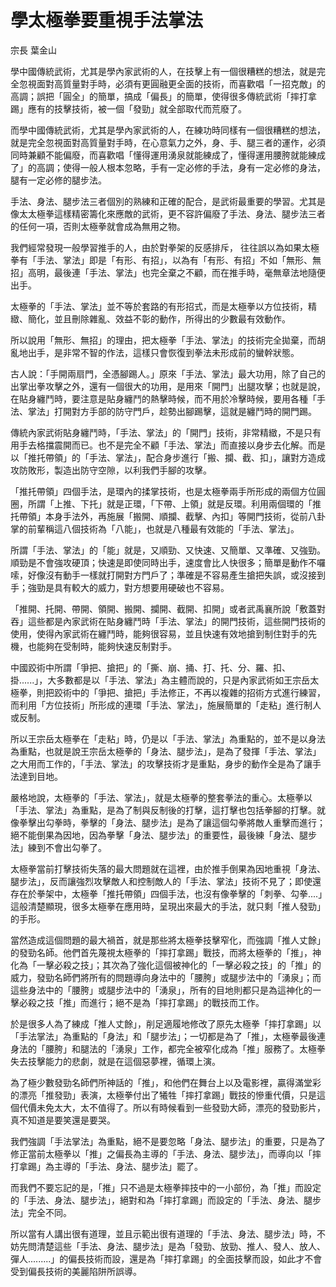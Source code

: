 # 學太極拳要重視手法掌法

宗長
葉金山

學中國傳統武術，尤其是學內家武術的人，在技擊上有一個很糟糕的想法，就是完全忽視面對高質量對手時，必須有更圓融更全面的技術，而喜歡唱「一招克敵」的高調；誤把「圓全」的簡單，搞成「偏長」的簡單，使得很多傳統武術「摔打拿踢」應有的技擊技術，被一個「發勁」就全部取代而荒廢了。

而學中國傳統武術，尤其是學內家武術的人，在練功時同樣有一個很糟糕的想法，就是完全忽視面對高質量對手時，在心意氣力之外，身、手、腿三者的運作，必須同時兼顧不能偏廢，而喜歡唱「懂得運用湧泉就能練成了，懂得運用腰胯就能練成了」的高調；使得一般人根本忽略，手有一定必修的手法，身有一定必修的身法，腿有一定必修的腿步法。

手法、身法、腿步法三者個別的熟練和正確的配合，是武術最重要的學習。尤其是像太太極拳這樣精密籌化來應敵的武術，更不容許偏廢了手法、身法、腿步法三者的任何一項，否則太極拳就會成為無用之物。

我們經常發現一般學習推手的人，由於對拳架的反感排斥， 往往誤以為如果太極拳有「手法、掌法」即是「有形、有招」，以為有「有形、有招」不如「無形、無招」高明，最後連「手法、掌法」也完全棄之不顧，而在推手時，毫無章法地隨便出手。

太極拳的「手法、掌法」並不等於套路的有形招式，而是太極拳以方位技術，精緻、簡化，並且刪除雜亂、效益不彰的動作，所得出的少數最有效動作。

所以說用「無形、無招」的理由，把太極拳「手法、掌法」的技術完全拋棄，而胡亂地出手，是非常不智的作法，這樣只會恢復到拳法未形成前的蠻幹狀態。

古人說：「手開兩扇門，全憑腳踢人。」原來「手法、掌法」最大功用，除了自己的出掌出拳攻擊之外，還有一個很大的功用，是用來「開門」出腿攻擊；也就是說，在貼身纏鬥時，要注意是貼身纏鬥的熱擊時候，而不用於冷擊時候，要用各種「手法、掌法」打開對方手部的防守門戶，趁勢出腳踢擊，這就是纏鬥時的開門踢。

傳統內家武術貼身纏鬥時，「手法、掌法」的「開門」技術，非常精緻，不是只有用手去格擋震開而已。也不是完全不顧「手法、掌法」而直接以身步去化解。而是以「推托帶領」的「手法、掌法」，配合身步進行「搬、攔、截、扣」，讓對方造成攻防敗形，製造出防守空隙，以利我們手腳的攻擊。

「推托帶領」四個手法，是環內的揉掌技術，也是太極拳兩手所形成的兩個方位圓圈，所謂「上推、下托」就是正環，「下帶、上領」就是反環。利用兩個環的「推托帶領」本身手法外，再施展「搬開、順攔、截擊、內扣」等開門技術，從前八卦掌的前輩稱這八個技術為「八能」，也就是八種最有效能的「手法、掌法」。

所謂「手法、掌法」的「能」就是，又順勁、又快速、又簡單、又準確、又強勁。順勁是不會強攻硬頂；快速是即使同時出手，速度會比人快很多；簡單是動作不囉嗦，好像沒有動手一樣就打開對方門戶了；準確是不容易產生搶把失誤，或沒接到手；強勁是具有較大的威力，對方想要用硬破也不容易。

「推開、托開、帶開、領開、搬開、攔開、截開、扣開」或者武禹襄所說「敷蓋對吞」這些都是內家武術在貼身纏鬥時「手法、掌法」的開門技術，這些開門技術的使用，使得內家武術在纏鬥時，能夠很容易，並且快速有效地搶到制住對手的先機，也能夠在受制時，能夠快速反制對手。

中國跤術中所謂「爭把、搶把」的「撕、崩、捅、打、托、分、羅、扣、掛......」，大多數都是以「手法、掌法」為主體而說的，只是內家武術如王宗岳太極拳，則把跤術中的「爭把、搶把」手法修正，不再以複雜的招術方式進行練習，而利用「方位技術」所形成的連環「手法、掌法」，施展簡單的「走粘」進行制人或反制。

所以王宗岳太極拳在「走粘」時，仍是以「手法、掌法」為重點的，並不是以身法為重點，也就是說王宗岳太極拳的「身法、腿步法」，是為了發揮「手法、掌法」之大用而工作的，「手法、掌法」的攻擊技術才是重點，身步的動作全是為了讓手法達到目地。

嚴格地說，太極拳的「手法、掌法」，就是太極拳的整套拳法的重心。太極拳以「手法、掌法」為重點，是為了制與反制後的打擊，這打擊也包括拳腳的打擊。就像拳擊出勾拳時，拳擊的「身法、腿步法」是為了讓這個勾拳將敵人重擊而進行；絕不能倒果為因地，因為拳擊「身法、腿步法」的重要性，最後練「身法、腿步法」練到不會出勾拳了。

太極拳當前打擊技術失落的最大問題就在這裡，由於推手倒果為因地重視「身法、腿步法」，反而讓強烈攻擊敵人和控制敵人的「手法、掌法」技術不見了；即使還存在於拳架中，太極拳「推托帶領」四個手法，也沒有像拳擊的「刺拳、勾拳....」這般清楚顯現，很多太極拳在應用時，呈現出來最大的手法，就只剩「推人發勁」的手形。

當然造成這個問題的最大禍首，就是那些將太極拳技擊窄化，而強調「推人丈餘」的發勁名師。他們首先蔑視太極拳的「摔打拿踢」戰技，而將太極拳的「推」，神化為「一擊必殺之技」；其次為了強化這個被神化的「一擊必殺之技」的「推」的威力，發勁名師們將所有的問題導向身法中的「腰胯」或腿步法中的「湧泉」；而這些身法中的「腰胯」或腿步法中的「湧泉」，所有的目地則都只是為這神化的一擊必殺之技「推」而進行；絕不是為「摔打拿踢」的戰技而工作。

於是很多人為了練成「推人丈餘」，削足適履地修改了原先太極拳「摔打拿踢」以「手法掌法」為重點的「身法」和「腿步法」；一切都是為了「推」，太極拳最後連身法的「腰胯」和腿法的「湧泉」工作，都完全被窄化成為「推」服務了。太極拳失去技擊能力的悲劇，就是在這個惡夢裡，循環上演。

為了極少數發勁名師們所神話的「推」，和他們在舞台上以及電影裡，贏得滿堂彩的漂亮「推發勁」表演，太極拳付出了犧牲「摔打拿踢」戰技的慘重代價，只是這個代價未免太大，太不值得了。所以有時候看到一些發勁大師，漂亮的發勁影片，真不知道是要笑還是要哭。

我們強調「手法掌法」為重點，絕不是要忽略「身法、腿步法」的重要，只是為了修正當前太極拳以「推」之偏長為主導的「手法、身法、腿步法」，而導向以「摔打拿踢」為主導的「手法、身法、腿步法」罷了。

而我們不要忘記的是，「推」只不過是太極拳摔技中的一小部份，為「推」而設定的「手法、身法、腿步法」，絕對和為「摔打拿踢」而設定的「手法、身法、腿步法」完全不同。

所以當有人講出很有道理，並且示範出很有道理的「手法、身法、腿步法」時，不妨先問清楚這些「手法、身法、腿步法」是為「發勁、放勁、推人、發人、放人、彈人.........」的偏長技術而設，還是為「摔打拿踢」的全面技擊而設，如此才不會受到偏長技術的美麗陷阱所誤導。